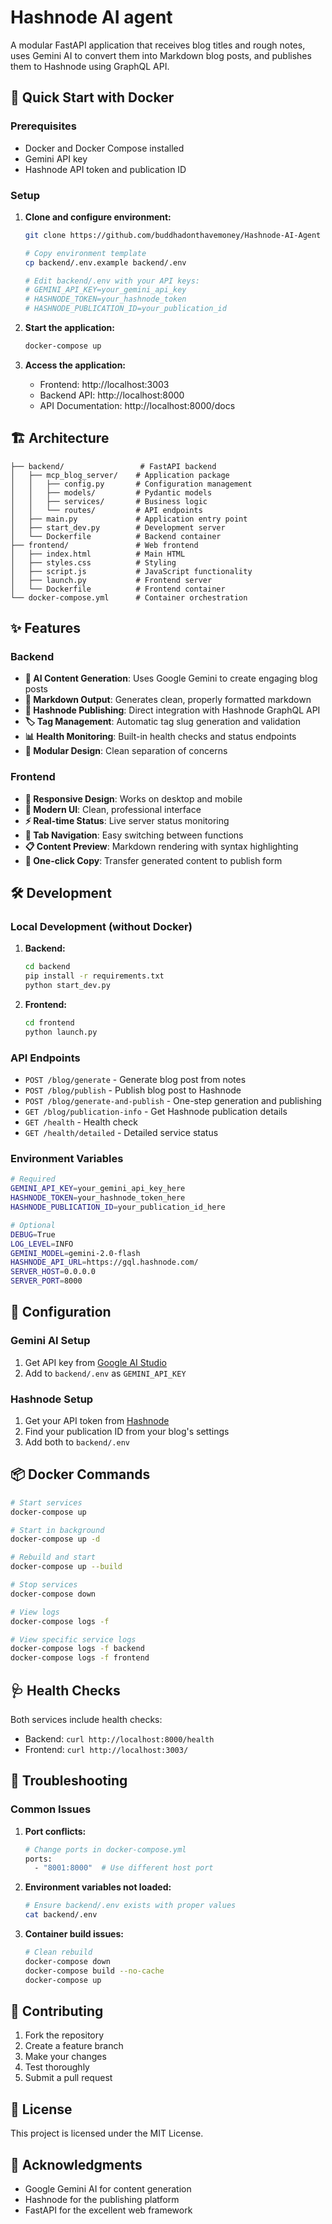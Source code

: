 # Hashnode AI agent

A modular FastAPI application that receives blog titles and rough notes, uses Gemini AI to convert them into Markdown blog posts, and publishes them to Hashnode using GraphQL API.

## 🚀 Quick Start with Docker

### Prerequisites
- Docker and Docker Compose installed
- Gemini API key
- Hashnode API token and publication ID

### Setup

1. **Clone and configure environment:**
   ```bash
   git clone https://github.com/buddhadonthavemoney/Hashnode-AI-Agent
   
   # Copy environment template
   cp backend/.env.example backend/.env
   
   # Edit backend/.env with your API keys:
   # GEMINI_API_KEY=your_gemini_api_key
   # HASHNODE_TOKEN=your_hashnode_token
   # HASHNODE_PUBLICATION_ID=your_publication_id
   ```

2. **Start the application:**
   ```bash
   docker-compose up
   ```

3. **Access the application:**
   - Frontend: http://localhost:3003
   - Backend API: http://localhost:8000
   - API Documentation: http://localhost:8000/docs

## 🏗️ Architecture

```
├── backend/                 # FastAPI backend
│   ├── mcp_blog_server/    # Application package
│   │   ├── config.py       # Configuration management
│   │   ├── models/         # Pydantic models
│   │   ├── services/       # Business logic
│   │   └── routes/         # API endpoints
│   ├── main.py             # Application entry point
│   ├── start_dev.py        # Development server
│   └── Dockerfile          # Backend container
├── frontend/               # Web frontend
│   ├── index.html          # Main HTML
│   ├── styles.css          # Styling
│   ├── script.js           # JavaScript functionality
│   ├── launch.py           # Frontend server
│   └── Dockerfile          # Frontend container
└── docker-compose.yml      # Container orchestration
```

## ✨ Features

### Backend
- **🤖 AI Content Generation**: Uses Google Gemini to create engaging blog posts
- **📝 Markdown Output**: Generates clean, properly formatted markdown
- **🚀 Hashnode Publishing**: Direct integration with Hashnode GraphQL API
- **🏷️ Tag Management**: Automatic tag slug generation and validation
- **📊 Health Monitoring**: Built-in health checks and status endpoints
- **🔧 Modular Design**: Clean separation of concerns

### Frontend
- **📱 Responsive Design**: Works on desktop and mobile
- **🎨 Modern UI**: Clean, professional interface
- **⚡ Real-time Status**: Live server status monitoring
- **🔄 Tab Navigation**: Easy switching between functions
- **📋 Content Preview**: Markdown rendering with syntax highlighting
- **🔗 One-click Copy**: Transfer generated content to publish form

## 🛠️ Development

### Local Development (without Docker)

1. **Backend:**
   ```bash
   cd backend
   pip install -r requirements.txt
   python start_dev.py
   ```

2. **Frontend:**
   ```bash
   cd frontend
   python launch.py
   ```

### API Endpoints

- `POST /blog/generate` - Generate blog post from notes
- `POST /blog/publish` - Publish blog post to Hashnode
- `POST /blog/generate-and-publish` - One-step generation and publishing
- `GET /blog/publication-info` - Get Hashnode publication details
- `GET /health` - Health check
- `GET /health/detailed` - Detailed service status

### Environment Variables

```bash
# Required
GEMINI_API_KEY=your_gemini_api_key_here
HASHNODE_TOKEN=your_hashnode_token_here
HASHNODE_PUBLICATION_ID=your_publication_id_here

# Optional
DEBUG=True
LOG_LEVEL=INFO
GEMINI_MODEL=gemini-2.0-flash
HASHNODE_API_URL=https://gql.hashnode.com/
SERVER_HOST=0.0.0.0
SERVER_PORT=8000
```

## 🔧 Configuration

### Gemini AI Setup
1. Get API key from [Google AI Studio](https://makersuite.google.com/app/apikey)
2. Add to `backend/.env` as `GEMINI_API_KEY`

### Hashnode Setup
1. Get your API token from [Hashnode](https://hashnode.com/settings/developer)
2. Find your publication ID from your blog's settings
3. Add both to `backend/.env`

## 📦 Docker Commands

```bash
# Start services
docker-compose up

# Start in background
docker-compose up -d

# Rebuild and start
docker-compose up --build

# Stop services
docker-compose down

# View logs
docker-compose logs -f

# View specific service logs
docker-compose logs -f backend
docker-compose logs -f frontend
```

## 🩺 Health Checks

Both services include health checks:
- Backend: `curl http://localhost:8000/health`
- Frontend: `curl http://localhost:3003/`

## 🐛 Troubleshooting

### Common Issues

1. **Port conflicts:**
   ```bash
   # Change ports in docker-compose.yml
   ports:
     - "8001:8000"  # Use different host port
   ```

2. **Environment variables not loaded:**
   ```bash
   # Ensure backend/.env exists with proper values
   cat backend/.env
   ```

3. **Container build issues:**
   ```bash
   # Clean rebuild
   docker-compose down
   docker-compose build --no-cache
   docker-compose up
   ```

## 🤝 Contributing

1. Fork the repository
2. Create a feature branch
3. Make your changes
4. Test thoroughly
5. Submit a pull request

## 📄 License

This project is licensed under the MIT License.

## 🙏 Acknowledgments

- Google Gemini AI for content generation
- Hashnode for the publishing platform
- FastAPI for the excellent web framework 
